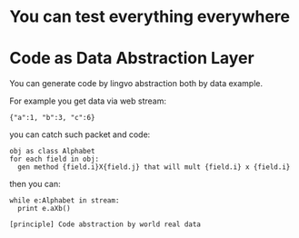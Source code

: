 # You can test everything everywhere

# Code as Data Abstraction Layer
You can generate code by lingvo abstraction both by data example.

For example you get data via web stream:
```
{"a":1, "b":3, "c":6}
```

you can catch such packet and code:
```
obj as class Alphabet
for each field in obj:
  gen method {field.i}X{field.j} that will mult {field.i} x {field.i}
```

then you can:
```
while e:Alphabet in stream:
  print e.aXb()  
```

```[principle] Code abstraction by world real data```
